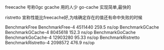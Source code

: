 
freecache 号称0gc
gcache 用的人少
go-cache 实现简单,最快的

ristretto 宣称性能比freecache好,为啥确定存在的值还有命中失败的时候

BenchmarkFree
BenchmarkFree-4        	 4511440	       259.5 ns/op
BenchmarkGCache
BenchmarkGCache-4      	 8045618	       152.3 ns/op
BenchmarkGoCache
BenchmarkGoCache-4     	12903280	        95.33 ns/op
BenchmarkRistretto
BenchmarkRistretto-4   	 2098572	       476.9 ns/op